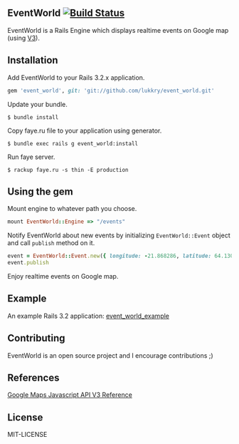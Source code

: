 EventWorld [![Build Status](https://secure.travis-ci.org/lukkry/event_world.png?branch=master)](http://travis-ci.org/lukkry/event_world)
---------
EventWorld is a Rails Engine which displays realtime events on Google map (using [V3](https://developers.google.com/maps/documentation/javascript/reference)).

Installation
-----------
Add EventWorld to your Rails 3.2.x application.

```ruby
gem 'event_world', git: 'git://github.com/lukkry/event_world.git'
```

Update your bundle.

    $ bundle install

Copy faye.ru file to your application using generator.

    $ bundle exec rails g event_world:install
    
Run faye server.

    $ rackup faye.ru -s thin -E production

Using the gem
------------
Mount engine to whatever path you choose.

```ruby
mount EventWorld::Engine => "/events"
```

Notify EventWorld about new events by initializing `EventWorld::Event` object and call `publish` method on it.

```ruby
event = EventWorld::Event.new({ longitude: -21.868286, latitude: 64.130263 })
event.publish
```

Enjoy realtime events on Google map.

Example
-------
An example Rails 3.2 application: [event_world_example](http://github.com/lukkry/event_world_example)

Contributing
-----------
EventWorld is an open source project and I encourage contributions ;)

References
----------
[Google Maps Javascript API V3 Reference](https://developers.google.com/maps/documentation/javascript/reference)

License
-------
MIT-LICENSE

